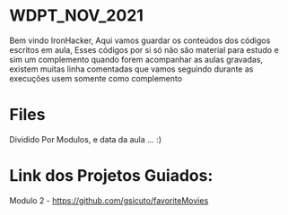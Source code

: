 # WDPT_NOV_2021

Bem vindo IronHacker, Aqui vamos guardar os conteúdos dos códigos escritos em aula,
Esses códigos por si só não são material para estudo e sim um complemento quando forem acompanhar as aulas gravadas, existem muitas linha comentadas que vamos seguindo durante as execuções usem somente como complemento


# Files

Dividido Por Modulos, e data da aula ... :)

# Link dos Projetos Guiados:

Modulo 2 - https://github.com/gsicuto/favoriteMovies
